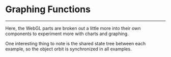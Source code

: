 # Graphing Functions

---

Here, the WebGL parts are broken out a little more into their own components to experiment more with charts and graphing.

One interesting thing to note is the shared state tree between each example, so the object orbit is synchronized in all examples.

<BasicsOrtho labels="true"/>

<!-- <BasicsPersp labels="true"/> -->

<Oscilloscope />

<VectorField />

<VectorFieldInput />

<Pendulum />

<ForceDirectedGraph />
